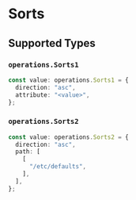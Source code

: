 # Sorts


## Supported Types

### `operations.Sorts1`

```typescript
const value: operations.Sorts1 = {
  direction: "asc",
  attribute: "<value>",
};
```

### `operations.Sorts2`

```typescript
const value: operations.Sorts2 = {
  direction: "asc",
  path: [
    [
      "/etc/defaults",
    ],
  ],
};
```

